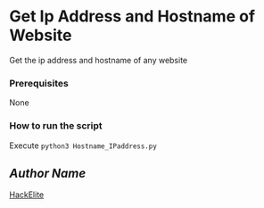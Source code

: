 # Get Ip Address and Hostname of Website



Get the ip address and hostname of any website

### Prerequisites



None

### How to run the script



Execute `python3 Hostname_IPaddress.py`


## *Author Name*



[HackElite](https://github.com/hackelite01)


